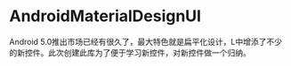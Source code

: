 # AndroidMaterialDesignUI


Android 5.0推出市场已经有很久了，最大特色就是扁平化设计，L中增添了不少的新控件。此次创建此库为了便于学习新控件，对新控件做一个归纳。

